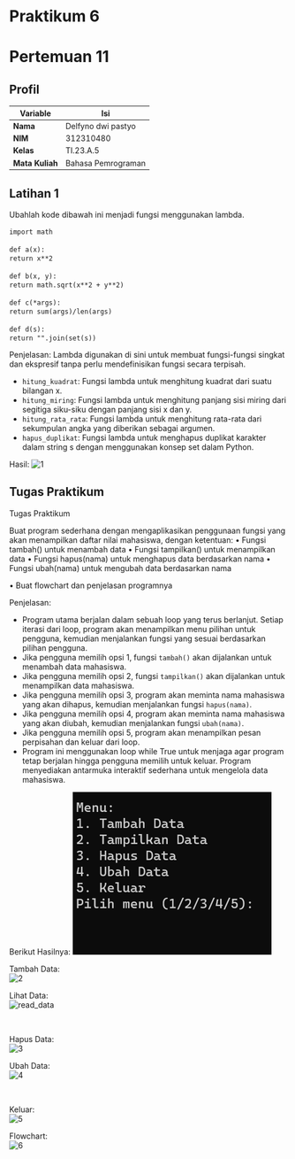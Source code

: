 # Praktikum 6
# Pertemuan 11

## Profil
| Variable | Isi |
| -------- | --- |
| **Nama** |Delfyno dwi pastyo |
| **NIM** | 312310480 |
| **Kelas** | TI.23.A.5 |
| **Mata Kuliah** | Bahasa Pemrograman |

## Latihan 1

Ubahlah kode dibawah ini menjadi fungsi menggunakan lambda.

```
import math

def a(x):
return x**2

def b(x, y):
return math.sqrt(x**2 + y**2)

def c(*args):
return sum(args)/len(args)

def d(s):
return "".join(set(s))
```

Penjelasan:
Lambda digunakan di sini untuk membuat fungsi-fungsi singkat dan ekspresif tanpa perlu mendefinisikan fungsi secara terpisah.

- `hitung_kuadrat`: Fungsi lambda untuk menghitung kuadrat dari suatu bilangan x.
- `hitung_miring`: Fungsi lambda untuk menghitung panjang sisi miring dari segitiga siku-siku dengan panjang sisi x dan y.
- `hitung_rata_rata`: Fungsi lambda untuk menghitung rata-rata dari sekumpulan angka yang diberikan sebagai argumen.
- `hapus_duplikat`: Fungsi lambda untuk menghapus duplikat karakter dalam string s dengan menggunakan konsep set dalam Python.

Hasil:
![1](https://github.com/ficzclay/praktikum7/assets/148204078/abdeda39-188c-4ec4-a8c8-3abcdbb6abfe)


## Tugas Praktikum

Tugas Praktikum

Buat program sederhana dengan mengaplikasikan penggunaan fungsi
yang akan menampilkan daftar nilai mahasiswa, dengan ketentuan:
• Fungsi tambah() untuk menambah data
• Fungsi tampilkan() untuk menampilkan data
• Fungsi hapus(nama) untuk menghapus data berdasarkan nama
• Fungsi ubah(nama) untuk mengubah data berdasarkan nama

• Buat flowchart dan penjelasan programnya

Penjelasan:
- Program utama berjalan dalam sebuah loop yang terus berlanjut. Setiap iterasi dari loop, program akan menampilkan menu pilihan untuk pengguna, kemudian menjalankan fungsi yang sesuai berdasarkan pilihan pengguna.
- Jika pengguna memilih opsi 1, fungsi `tambah()` akan dijalankan untuk menambah data mahasiswa.
- Jika pengguna memilih opsi 2, fungsi `tampilkan()` akan dijalankan untuk menampilkan data mahasiswa.
- Jika pengguna memilih opsi 3, program akan meminta nama mahasiswa yang akan dihapus, kemudian menjalankan fungsi `hapus(nama)`.
- Jika pengguna memilih opsi 4, program akan meminta nama mahasiswa yang akan diubah, kemudian menjalankan fungsi `ubah(nama)`.
- Jika pengguna memilih opsi 5, program akan menampilkan pesan perpisahan dan keluar dari loop.
- Program ini menggunakan loop while True untuk menjaga agar program tetap berjalan hingga pengguna memilih untuk keluar. Program menyediakan antarmuka interaktif sederhana untuk mengelola data mahasiswa.



Berikut Hasilnya:
![Alt text](image.png)


Tambah Data:
<br>
![2](https://github.com/ficzclay/praktikum7/assets/148204078/ad055794-585c-48da-8d66-fc6e6c4cd24d)




Lihat Data:
<br>
![read_data](https://github.com/ficzclay/praktikum7/assets/148204078/e4d20e6a-11de-4eef-ba51-e18ec096452f)

<br>


Hapus Data:
<br>
![3](https://github.com/ficzclay/praktikum7/assets/148204078/a6a70e5b-e83a-43fc-956c-6b8046528b50)



Ubah Data:<br>
![4](https://github.com/ficzclay/praktikum7/assets/148204078/d333598c-f46b-4717-b647-f44788a19d9a)


<br>

Keluar:<br>
![5](https://github.com/ficzclay/praktikum7/assets/148204078/c092e7bd-2b03-4cc2-8b91-dd5a6223eef8)


Flowchart:<br>
![6](https://github.com/ficzclay/praktikum7/assets/148204078/7566cb60-e3ff-4fc6-90ad-5aeaf18df42f)




